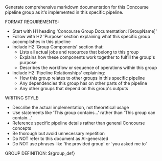 Generate comprehensive markdown documentation for this Concourse pipeline group as it's implemented in this specific pipeline.

FORMAT REQUIREMENTS:
- Start with H1 heading 'Concourse Group Documentation: [GroupName]'
- Follow with H2 'Purpose' section explaining what this specific group accomplishes in this pipeline
- Include H2 'Group Components' section that:
  * Lists all actual jobs and resources that belong to this group
  * Explains how these components work together to fulfill the group's purpose
  * Describes the workflow or sequence of operations within this group
- Include H2 'Pipeline Relationships' explaining:
  * How this group relates to other groups in this specific pipeline
  * Any dependencies this group has on other parts of the pipeline
  * Any other groups that depend on this group's outputs

WRITING STYLE:
- Describe the actual implementation, not theoretical usage
- Use statements like 'This group contains...' rather than 'This group can contain...'
- Reference specific pipeline details rather than general Concourse concepts
- Be thorough but avoid unnecessary repetition
- Do NOT refer to this document as AI-generated
- Do NOT use phrases like 'the provided group' or 'you asked me to'

GROUP DEFINITION:
${group_def}